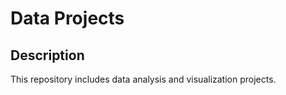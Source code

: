 # Data Projects

## Description
  
  This repository includes data analysis and visualization projects.
